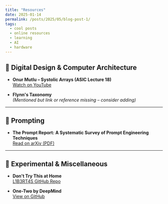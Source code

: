 ```yaml
---
title: "Resources"
date: 2025-01-14
permalink: /posts/2025/05/blog-post-1/
tags:
  - cool posts
  - online resources
  - learning
  - AI
  - hardware
---
```

## 🔧 Digital Design & Computer Architecture

- **Onur Mutlu – Systolic Arrays (ASIC Lecture 18)**  
  [Watch on YouTube](https://www.youtube.com/watch?v=Ayo8uVPvjyw)

- **Flynn's Taxonomy**  
  *(Mentioned but link or reference missing – consider adding)*

---

## 🧠 Prompting

- **The Prompt Report: A Systematic Survey of Prompt Engineering Techniques**  
  [Read on arXiv (PDF)](https://arxiv.org/pdf/2406.06608)

---

## 🧪 Experimental & Miscellaneous

- **Don't Try This at Home**  
  [L1B3RT4S GitHub Repo](https://github.com/elder-plinius/L1B3RT4S)

- **One-Two by DeepMind**  
  [View on GitHub](https://github.com/google-deepmind/onetwo)
